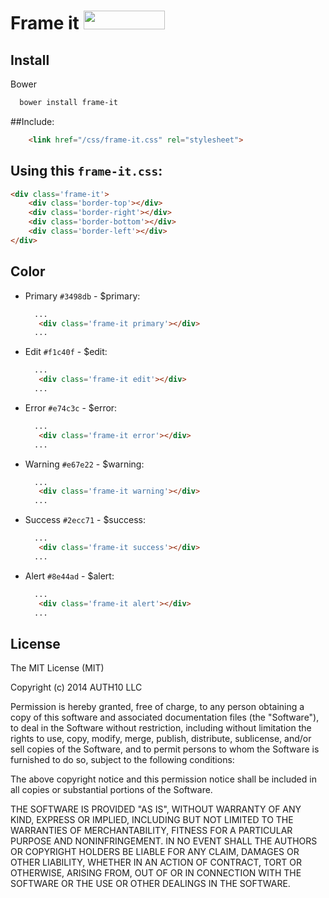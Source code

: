 # Frame it <a href="http://bower.io/search/?q=frame-it"><img src="https://benschwarz.github.io/bower-badges/badge@2x.png" width="130" height="30"></a>

## Install

  Bower
  ```bash
    bower install frame-it
  ```

##Include:

```html
    <link href="/css/frame-it.css" rel="stylesheet">
```

## Using this `frame-it.css`:

```html
<div class='frame-it'>
    <div class='border-top'></div>
    <div class='border-right'></div>
    <div class='border-bottom'></div>
    <div class='border-left'></div>
</div>
```

## Color

* Primary `#3498db` -  $primary:
  ```html
    ...
     <div class='frame-it primary'></div>
    ...
  ```

* Edit `#f1c40f` - $edit:
  ```html
    ...
     <div class='frame-it edit'></div>
    ...
  ```

* Error `#e74c3c` - $error:
  ```html
    ...
     <div class='frame-it error'></div>
    ...
  ```

* Warning `#e67e22` - $warning:
  ```html
    ...
     <div class='frame-it warning'></div>
    ...
  ```

* Success `#2ecc71` - $success:
  ```html
    ...
     <div class='frame-it success'></div>
    ...
  ```

* Alert `#8e44ad` - $alert:
  ```html
    ...
     <div class='frame-it alert'></div>
    ...
  ```

## License

The MIT License (MIT)

Copyright (c) 2014 AUTH10 LLC

Permission is hereby granted, free of charge, to any person obtaining a copy
of this software and associated documentation files (the "Software"), to deal
in the Software without restriction, including without limitation the rights
to use, copy, modify, merge, publish, distribute, sublicense, and/or sell
copies of the Software, and to permit persons to whom the Software is
furnished to do so, subject to the following conditions:

The above copyright notice and this permission notice shall be included in
all copies or substantial portions of the Software.

THE SOFTWARE IS PROVIDED "AS IS", WITHOUT WARRANTY OF ANY KIND, EXPRESS OR
IMPLIED, INCLUDING BUT NOT LIMITED TO THE WARRANTIES OF MERCHANTABILITY,
FITNESS FOR A PARTICULAR PURPOSE AND NONINFRINGEMENT. IN NO EVENT SHALL THE
AUTHORS OR COPYRIGHT HOLDERS BE LIABLE FOR ANY CLAIM, DAMAGES OR OTHER
LIABILITY, WHETHER IN AN ACTION OF CONTRACT, TORT OR OTHERWISE, ARISING FROM,
OUT OF OR IN CONNECTION WITH THE SOFTWARE OR THE USE OR OTHER DEALINGS IN
THE SOFTWARE.
